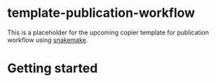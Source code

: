 # template-publication-workflow

This is a placeholder for the upcoming copier template for publication
workflow using [snakemake](https://snakemake.readthedocs.io/en/stable/).

# Getting started



